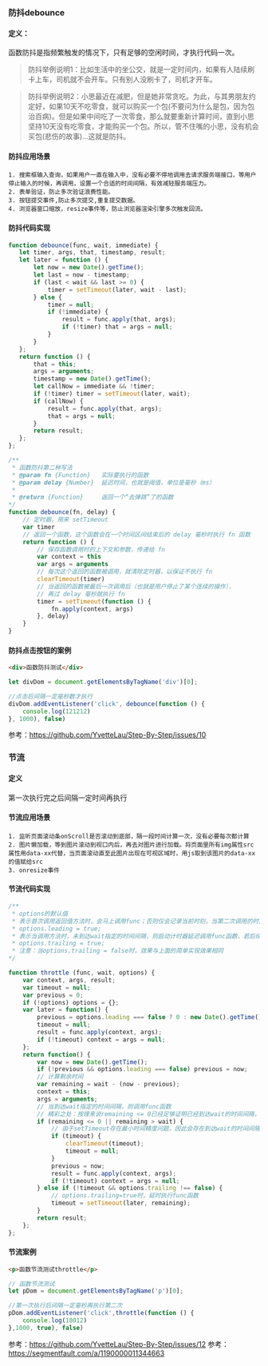 ### 防抖debounce

#### 定义：

函数防抖是指频繁触发的情况下，只有足够的空闲时间，才执行代码一次。

> 防抖举例说明1：比如生活中的坐公交，就是一定时间内，如果有人陆续刷卡上车，司机就不会开车。只有别人没刷卡了，司机才开车。

> 防抖举例说明2：小思最近在减肥，但是她非常贪吃。为此，与其男朋友约定好，如果10天不吃零食，就可以购买一个包(不要问为什么是包，因为包治百病)。但是如果中间吃了一次零食，那么就要重新计算时间，直到小思坚持10天没有吃零食，才能购买一个包。所以，管不住嘴的小思，没有机会买包(悲伤的故事)...这就是防抖。


#### 防抖应用场景
    1. 搜索框输入查询，如果用户一直在输入中，没有必要不停地调用去请求服务端接口，等用户停止输入的时候，再调用，设置一个合适的时间间隔，有效减轻服务端压力。
    2. 表单验证，防止多次验证浪费性能。
    3. 按钮提交事件,防止多次提交,重复提交数据。
    4. 浏览器窗口缩放，resize事件等，防止浏览器渲染引擎多次触发回流。

#### 防抖代码实现

```javaScript
function debounce(func, wait, immediate) {
   let timer, args, that, timestamp, result;
   let later = function () {
       let now = new Date().getTime();
       let last = now - timestamp;
       if (last < wait && last >= 0) {
           timer = setTimeout(later, wait - last);
       } else {
           timer = null;
           if (!immediate) {
               result = func.apply(that, args);
               if (!timer) that = args = null;
           }
       }
   };
   return function () {
       that = this;
       args = arguments;
       timestamp = new Date().getTime();
       let callNow = immediate && !timer;
       if (!timer) timer = setTimeout(later, wait);
       if (callNow) {
           result = func.apply(that, args);
           that = args = null;
       }
       return result;
   };
};
```

```JavaScript
/**
 * 函数防抖第二种写法
 * @param fn {Function}   实际要执行的函数
 * @param delay {Number}  延迟时间，也就是阈值，单位是毫秒（ms）
 *
 * @return {Function}     返回一个“去弹跳”了的函数
*/
function debounce(fn, delay) {
    // 定时器，用来 setTimeout
    var timer
    // 返回一个函数，这个函数会在一个时间区间结束后的 delay 毫秒时执行 fn 函数
    return function () {
        // 保存函数调用时的上下文和参数，传递给 fn
        var context = this
        var args = arguments
        // 每次这个返回的函数被调用，就清除定时器，以保证不执行 fn
        clearTimeout(timer)
        // 当返回的函数被最后一次调用后（也就是用户停止了某个连续的操作），
        // 再过 delay 毫秒就执行 fn
        timer = setTimeout(function () {
            fn.apply(context, args)
        }, delay)
    }
}
```

#### 防抖点击按钮的案例

```html
<div>函数防抖测试</div>
```

```javaScript
let divDom = document.getElementsByTagName('div')[0];

//点击后间隔一定毫秒数才执行
divDom.addEventListener('click', debounce(function () {
    console.log(121212)
}, 1000), false)
```

参考：https://github.com/YvetteLau/Step-By-Step/issues/10

### 节流

#### 定义
第一次执行完之后间隔一定时间再执行

#### 节流应用场景
    1. 监听页面滚动条onScroll是否滚动到底部，隔一段时间计算一次，没有必要每次都计算
    2. 图片懒加载，等到图片滚动到视口内后，再去对图片进行加载。将页面里所有img属性src属性用data-xx代替，当页面滚动直至此图片出现在可视区域时，用js取到该图片的data-xx的值赋给src
    3. onresize事件

#### 节流代码实现

```javascript
/**
 * options的默认值
 * 表示首次调用返回值方法时，会马上调用func；否则仅会记录当前时刻，当第二次调用的时间间隔超过wait时，才调用func。
 * options.leading = true;
 * 表示当调用方法时，未到达wait指定的时间间隔，则启动计时器延迟调用func函数，若后续在既未达到wait指定的时间间隔和func函数又未被调用的情况下调用返回值方法，则被调用请求将被丢弃。
 * options.trailing = true;
 * 注意：当options.trailing = false时，效果与上面的简单实现效果相同
*/

function throttle (func, wait, options) {
    var context, args, result;
    var timeout = null;
    var previous = 0;
    if (!options) options = {};
    var later = function() {
        previous = options.leading === false ? 0 : new Date().getTime();
        timeout = null;
        result = func.apply(context, args);
        if (!timeout) context = args = null;
    };
    return function() {
        var now = new Date().getTime();
        if (!previous && options.leading === false) previous = now;
        // 计算剩余时间
        var remaining = wait - (now - previous);
        context = this;
        args = arguments;
        // 当到达wait指定的时间间隔，则调用func函数
        // 精彩之处：按理来说remaining <= 0已经足够证明已经到达wait的时间间隔，但这里还考虑到假如客户端修改了系统时间则马上执行func函数。
        if (remaining <= 0 || remaining > wait) {
            // 由于setTimeout存在最小时间精度问题，因此会存在到达wait的时间间隔，但之前设置的setTimeout操作还没被执行，因此为保险起见，这里先清理setTimeout操作
            if (timeout) {
                clearTimeout(timeout);
                timeout = null;
            }
            previous = now;
            result = func.apply(context, args);
            if (!timeout) context = args = null;
        } else if (!timeout && options.trailing !== false) {
            // options.trailing=true时，延时执行func函数
            timeout = setTimeout(later, remaining);
        }
        return result;
    };
};
```

#### 节流案例

```html
<p>函数节流测试throttle</p>
```
```JavaScript
// 函数节流测试
let pDom = document.getElementsByTagName('p')[0];

//第一次执行后间隔一定毫秒再执行第二次
pDom.addEventListener('click',throttle(function () {
    console.log(10012)
},1000, true), false)
```

参考：https://github.com/YvetteLau/Step-By-Step/issues/12
参考：https://segmentfault.com/a/1190000011344663



